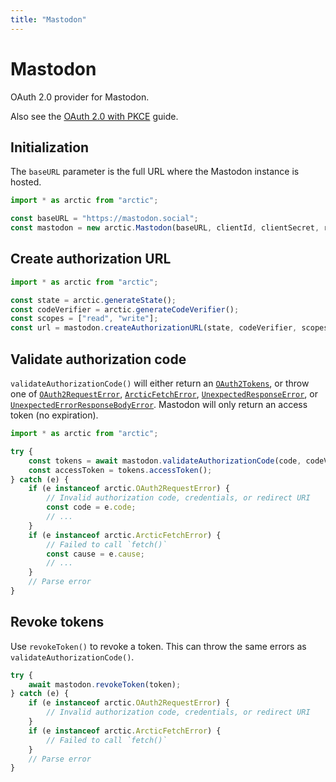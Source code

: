 ```yaml
---
title: "Mastodon"
---
```


# Mastodon

OAuth 2.0 provider for Mastodon.

Also see the [OAuth 2.0 with PKCE](/guides/oauth2-pkce) guide.

## Initialization

The `baseURL` parameter is the full URL where the Mastodon instance is hosted.

```ts
import * as arctic from "arctic";

const baseURL = "https://mastodon.social";
const mastodon = new arctic.Mastodon(baseURL, clientId, clientSecret, redirectURI);
```

## Create authorization URL

```ts
import * as arctic from "arctic";

const state = arctic.generateState();
const codeVerifier = arctic.generateCodeVerifier();
const scopes = ["read", "write"];
const url = mastodon.createAuthorizationURL(state, codeVerifier, scopes);
```

## Validate authorization code

`validateAuthorizationCode()` will either return an [`OAuth2Tokens`](/reference/main/OAuth2Tokens), or throw one of [`OAuth2RequestError`](/reference/main/OAuth2RequestError), [`ArcticFetchError`](/reference/main/ArcticFetchError), [`UnexpectedResponseError`](/reference/main/UnexpectedResponseError), or [`UnexpectedErrorResponseBodyError`](/reference/main/UnexpectedErrorResponseBodyError). Mastodon will only return an access token (no expiration).

```ts
import * as arctic from "arctic";

try {
	const tokens = await mastodon.validateAuthorizationCode(code, codeVerifier);
	const accessToken = tokens.accessToken();
} catch (e) {
	if (e instanceof arctic.OAuth2RequestError) {
		// Invalid authorization code, credentials, or redirect URI
		const code = e.code;
		// ...
	}
	if (e instanceof arctic.ArcticFetchError) {
		// Failed to call `fetch()`
		const cause = e.cause;
		// ...
	}
	// Parse error
}
```

## Revoke tokens

Use `revokeToken()` to revoke a token. This can throw the same errors as `validateAuthorizationCode()`.

```ts
try {
	await mastodon.revokeToken(token);
} catch (e) {
	if (e instanceof arctic.OAuth2RequestError) {
		// Invalid authorization code, credentials, or redirect URI
	}
	if (e instanceof arctic.ArcticFetchError) {
		// Failed to call `fetch()`
	}
	// Parse error
}
```
